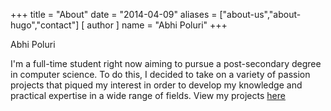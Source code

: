 +++
title = "About"
date = "2014-04-09"
aliases = ["about-us","about-hugo","contact"]
[ author ]
  name = "Abhi Poluri"
+++

Abhi Poluri

I'm a full-time student right now aiming to pursue a post-secondary degree in computer science. To do this, I decided to take on a variety of passion projects that piqued my interest in order to develop my knowledge and practical expertise in a wide range of fields. View my projects [here](/posts/)
  
 
